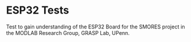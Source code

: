 # ESP32 Tests 
Test to gain understanding of the ESP32 Board for the SMORES project in the MODLAB Research Group, GRASP Lab, UPenn. 
